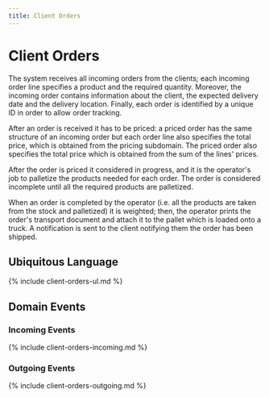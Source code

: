 ```yaml
---
title: Client Orders
---
```


# Client Orders
The system receives all incoming orders from the clients; each incoming order
line specifies a product and the required quantity. Moreover, the incoming order
contains information about the client, the expected delivery date and the
delivery location.
Finally, each order is identified by a unique ID in order to allow order tracking.

After an order is received it has to be priced: a priced order has the same structure
of an incoming order but each order line also specifies the total price, which is obtained from the pricing subdomain.
The priced order also specifies the total price which is obtained from the sum of the lines' prices.

After the order is priced it considered in progress, and it is the operator's job
to palletize the products needed for each order.
The order is considered incomplete until all the required products are palletized.

When an order is completed by the operator (i.e. all the products are taken from the
stock and palletized) it is weighted; then, the operator prints the order's transport
document and attach it to the pallet which is loaded onto a truck. A notification is sent
to the client notifying them the order has been shipped.

## Ubiquitous Language

{% include client-orders-ul.md %}

## Domain Events

### Incoming Events

{% include client-orders-incoming.md %}

### Outgoing Events

{% include client-orders-outgoing.md %}
